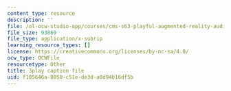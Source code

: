 ```yaml
---
content_type: resource
description: ''
file: /ol-ocw-studio-app/courses/cms-s63-playful-augmented-reality-audio-design-exploration-fall-2019/f105646a8050c51ede3da0d94b16df5b_n7dryYNOA_U.srt
file_size: 93869
file_type: application/x-subrip
learning_resource_types: []
license: https://creativecommons.org/licenses/by-nc-sa/4.0/
ocw_type: OCWFile
resourcetype: Other
title: 3play caption file
uid: f105646a-8050-c51e-de3d-a0d94b16df5b
---
```

